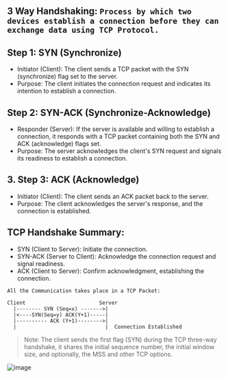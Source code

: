 ## 3 Way Handshaking: `Process by which two devices establish a connection before they can exchange data using TCP Protocol.`

## Step 1: SYN (Synchronize)
- Initiator (Client): The client sends a TCP packet with the SYN (synchronize) flag set to the server.
- Purpose: The client initiates the connection request and indicates its intention to establish a connection.

## Step 2: SYN-ACK (Synchronize-Acknowledge)
- Responder (Server): If the server is available and willing to establish a connection, it responds with a TCP packet containing both the SYN and ACK (acknowledge) flags set.
- Purpose: The server acknowledges the client's SYN request and signals its readiness to establish a connection.

## 3. Step 3: ACK (Acknowledge)
- Initiator (Client): The client sends an ACK packet back to the server.
- Purpose: The client acknowledges the server's response, and the connection is established.

## TCP Handshake Summary:
- SYN (Client to Server): Initiate the connection.
- SYN-ACK (Server to Client): Acknowledge the connection request and signal readiness.
- ACK (Client to Server): Confirm acknowledgment, establishing the connection.

```
All the Communication takes place in a TCP Packet:

Client                        Server
  |-------- SYN (Seq=x) ------->|
  |<----SYN(Seq=y) ACK(Y+1)-----|
  |---------- ACK (Y+1)-------->|
  |                             |  Connection Established
```

> Note:  The client sends the first flag (SYN) during the TCP three-way handshake, it shares the initial sequence number, the initial window size, and optionally, the MSS and other TCP options.

![image](https://github.com/IOxCyber/CyberEssentials/assets/40174034/2fb1fb3f-0864-4142-8d34-eb5d407b9d2f)
